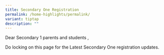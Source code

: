 ```yaml
---
title: Secondary One Registration
permalink: /home-highlights/permalink/
variant: tiptap
description: ""
---
```

<p>Dear Secondary 1 parents and students , </p><p>Do locking on this page for the Latest Secondary One registration updates.</p>